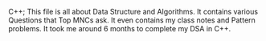 C++;
This file is all about Data Structure and Algorithms.
It contains various Questions that Top MNCs ask.
It even contains my class notes and Pattern problems.
It took me around 6 months to complete my DSA in C++.
